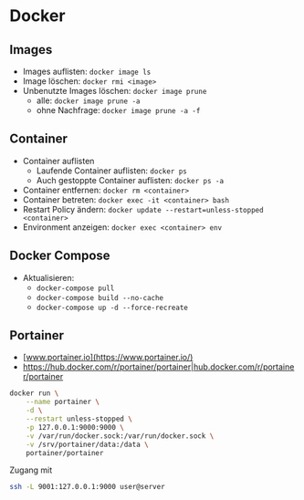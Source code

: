 # Docker

## Images

- Images auflisten: `docker image ls`
- Image löschen: `docker rmi <image>`
- Unbenutzte Images löschen: `docker image prune`
  - alle: `docker image prune -a`
  - ohne Nachfrage: `docker image prune -a -f`

## Container

- Container auflisten
  - Laufende Container auflisten: `docker ps`
  - Auch gestoppte Container auflisten: `docker ps -a`
- Container entfernen: `docker rm <container>`
- Container betreten: `docker exec -it <container> bash`
- Restart Policy ändern: `docker update --restart=unless-stopped <container>`
- Environment anzeigen: `docker exec <container> env`

## Docker Compose

- Aktualisieren:
  - `docker-compose pull`
  - `docker-compose build --no-cache`
  - `docker-compose up -d --force-recreate`

## Portainer

- [www.portainer.io](https://www.portainer.io/)
- https://hub.docker.com/r/portainer/portainer|hub.docker.com/r/portainer/portainer

```sh
docker run \
    --name portainer \
    -d \
    --restart unless-stopped \
    -p 127.0.0.1:9000:9000 \
    -v /var/run/docker.sock:/var/run/docker.sock \
    -v /srv/portainer/data:/data \
    portainer/portainer
```

Zugang mit
``` sh
ssh -L 9001:127.0.0.1:9000 user@server
```
